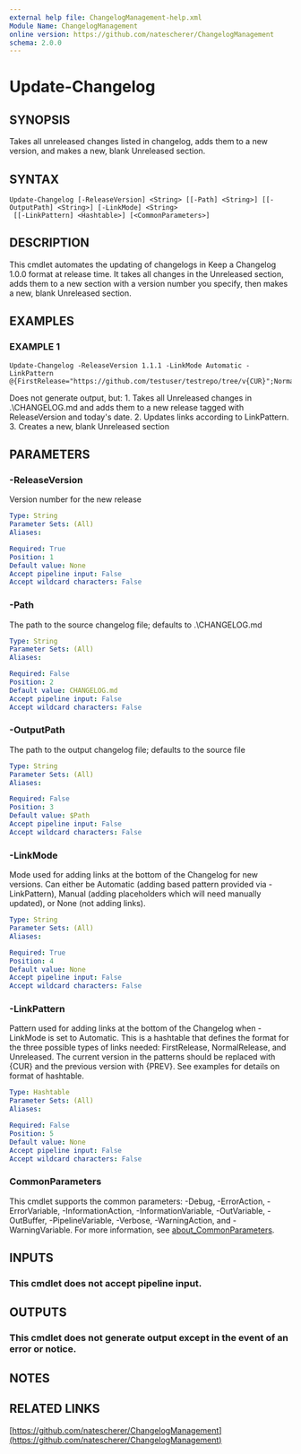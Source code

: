 ```yaml
---
external help file: ChangelogManagement-help.xml
Module Name: ChangelogManagement
online version: https://github.com/natescherer/ChangelogManagement
schema: 2.0.0
---
```


# Update-Changelog

## SYNOPSIS
Takes all unreleased changes listed in changelog, adds them to a new version,
and makes a new, blank Unreleased section.

## SYNTAX

```
Update-Changelog [-ReleaseVersion] <String> [[-Path] <String>] [[-OutputPath] <String>] [-LinkMode] <String>
 [[-LinkPattern] <Hashtable>] [<CommonParameters>]
```

## DESCRIPTION
This cmdlet automates the updating of changelogs in Keep a Changelog 1.0.0 format at release time.
It
takes all changes in the Unreleased section, adds them to a new section with a version number you specify,
then makes a new, blank Unreleased section.

## EXAMPLES

### EXAMPLE 1
```
Update-Changelog -ReleaseVersion 1.1.1 -LinkMode Automatic -LinkPattern @{FirstRelease="https://github.com/testuser/testrepo/tree/v{CUR}";NormalRelease="https://github.com/testuser/testrepo/compare/v{PREV}..v{CUR}";Unreleased="https://github.com/testuser/testrepo/compare/v{CUR}..HEAD"}
```

Does not generate output, but:
1.
Takes all Unreleased changes in .\CHANGELOG.md and adds them to a new release tagged with ReleaseVersion and today's date.
2.
Updates links according to LinkPattern.
3.
Creates a new, blank Unreleased section

## PARAMETERS

### -ReleaseVersion
Version number for the new release

```yaml
Type: String
Parameter Sets: (All)
Aliases:

Required: True
Position: 1
Default value: None
Accept pipeline input: False
Accept wildcard characters: False
```

### -Path
The path to the source changelog file; defaults to .\CHANGELOG.md

```yaml
Type: String
Parameter Sets: (All)
Aliases:

Required: False
Position: 2
Default value: CHANGELOG.md
Accept pipeline input: False
Accept wildcard characters: False
```

### -OutputPath
The path to the output changelog file; defaults to the source file

```yaml
Type: String
Parameter Sets: (All)
Aliases:

Required: False
Position: 3
Default value: $Path
Accept pipeline input: False
Accept wildcard characters: False
```

### -LinkMode
Mode used for adding links at the bottom of the Changelog for new versions.
Can either be Automatic
(adding based pattern provided via -LinkPattern), Manual (adding placeholders which
will need manually updated), or None (not adding links).

```yaml
Type: String
Parameter Sets: (All)
Aliases:

Required: True
Position: 4
Default value: None
Accept pipeline input: False
Accept wildcard characters: False
```

### -LinkPattern
Pattern used for adding links at the bottom of the Changelog when -LinkMode is set to Automatic.
This
is a hashtable that defines the format for the three possible types of links needed: FirstRelease, NormalRelease,
and Unreleased.
The current version in the patterns should be replaced with {CUR} and the previous
version with {PREV}.
See examples for details on format of hashtable.

```yaml
Type: Hashtable
Parameter Sets: (All)
Aliases:

Required: False
Position: 5
Default value: None
Accept pipeline input: False
Accept wildcard characters: False
```

### CommonParameters
This cmdlet supports the common parameters: -Debug, -ErrorAction, -ErrorVariable, -InformationAction, -InformationVariable, -OutVariable, -OutBuffer, -PipelineVariable, -Verbose, -WarningAction, and -WarningVariable. For more information, see [about_CommonParameters](http://go.microsoft.com/fwlink/?LinkID=113216).

## INPUTS

### This cmdlet does not accept pipeline input.
## OUTPUTS

### This cmdlet does not generate output except in the event of an error or notice.
## NOTES

## RELATED LINKS

[https://github.com/natescherer/ChangelogManagement](https://github.com/natescherer/ChangelogManagement)

